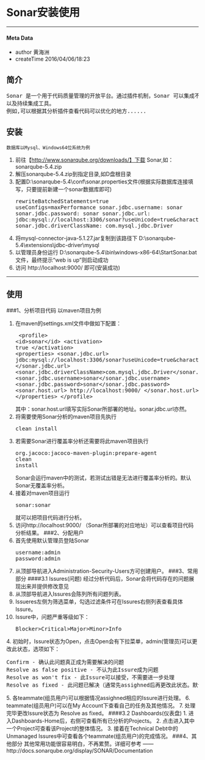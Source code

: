 # **Sonar安装使用**

***

#### Meta Data 
* author 黄海洲
* createTime 2016/04/06/18:23

## 简介
<pre>Sonar 是一个用于代码质量管理的开放平台。通过插件机制，Sonar 可以集成不同的测试工具，代码分析工具,
以及持续集成工具。
例如,可以根据其分析插件查看代码可以优化的地方......</pre>

## 安装
	数据库以Mysql、Windows64位系统为例
1. 前往【http://www.sonarqube.org/downloads/】下载 Sonar,如：sonarqube-5.4.zip
2. 解压sonarqube-5.4.zip到指定目录,如D盘根目录
3. 配置D:\sonarqube-5.4\conf\sonar.properties文件(根据实际数据库连接填写，只要提前新建一个sonar数据库即可)<pre>rewriteBatchedStatements=true
useConfigs=maxPerformance
sonar.jdbc.username: sonar
sonar.jdbc.password: sonar
sonar.jdbc.url: jdbc:mysql://localhost:3306/sonar?useUnicode=true&characterEncoding=utf8
sonar.jdbc.driverClassName: com.mysql.jdbc.Driver</pre>
4. 将mysql-connector-java-5.1.27.jar复制到该路径下 D:\sonarqube-5.4\extensions\jdbc-driver\mysql
5. 以管理员身份运行 D:\sonarqube-5.4\bin\windows-x86-64\StartSonar.bat 文件，最终提示“web is up”则启动成功
6. 访问 http://localhost:9000/ 即可(安装成功)

<hr/>

## 使用
###1、分析项目代码
	以maven项目为例
1. 在maven的settings.xml文件中做如下配置：<pre>
&lt;profile>
    &lt;id>sonar&lt;/id>
    &lt;activation>
        <activeByDefault>true</activeByDefault>
    &lt;/activation>
    &lt;properties>
        <sonar.jdbc.url>
          jdbc:mysql://localhost:3306/sonar?useUnicode=true&characterEncoding=utf8
        </sonar.jdbc.url>
        <sonar.jdbc.driverClassName>com.mysql.jdbc.Driver</sonar.jdbc.driverClassName>
        <sonar.jdbc.username>sonar</sonar.jdbc.username>
        <sonar.jdbc.password>sonar</sonar.jdbc.password>
        <sonar.host.url>
          http://localhost:9000/
        </sonar.host.url>
    &lt;/properties>
&lt;/profile></pre>
其中：sonar.host.url填写实际Sonar所部署的地址。sonar.jdbc.url亦然。
2. 将需要使用Sonar分析的maven项目先执行<pre>clean install</pre>
3. 若需要Sonar进行覆盖率分析还需要将此maven项目执行<pre>org.jacoco:jacoco-maven-plugin:prepare-agent clean install</pre>Sonar会运行maven中的测试，若测试出错是无法进行覆盖率分析的。默认Sonar无覆盖率分析。
4. 接着对maven项目运行<pre>sonar:sonar</pre>就可以把项目代码进行分析。
5. 访问http://localhost:9000/ （Sonar所部署的对应地址）可以查看项目代码分析结果。
###2、分配用户
1. 首先使用默认管理员登陆Sonar<pre>username:admin<br/>password:admin</pre>
2. 从顶部导航进入Administration-Security-Users方可创建用户。
###3、常用部分
####3.1 Issures(问题)
	经过分析代码后，Sonar会将代码存在的问题展现出来并提供修改意见
1. 从顶部导航进入Issures会陈列所有问题列表。
2. Issueres左侧为筛选菜单，勾选过滤条件可在Issures右侧列表查看具体Issure。
3. Issure中，问题严重等级如下：<pre>Blocker>Critical>Major>Minor>Info
</pre>
4. 初始时，Issure状态为Open，点击Open会有下拉菜单，admin(管理员)可以更改此状态，选项如下：<pre>Confirm - 确认此问题真正成为需要解决的问题<br/>Resolve as false positive - 不认为此Issure成为问题<br/>Resolve as won't fix - 此Issure可以接受，不需要进一步处理<br/>Resolve as fixed - 此问题已解决（通常先assighned后再更改此状态。默认下，非admin管理员也可修改）</pre>
5. 各teammate(组员用户)可以根据情况assighned相应的Issure进行处理。
6. teammate(组员用户)可以在My Account下查看自己的任务及其他情况。
7. 处理完毕更改Issure状态为 Resolve as fixed。
####3.2 Dashboards(仪表盘)
1. 进入Dashboards-Home后，右侧可查看所有已分析的Projects。
2. 点击进入其中一个Project可查看该Project的整体情况。
3. 接着在Technical Debt中的Unmanaged Issures中可查看各个teammate(组员用户)的完成情况。
###4、其他部分
	其他常用功能很容易明白，不再累赘。详细可参考 ——  http://docs.sonarqube.org/display/SONAR/Documentation